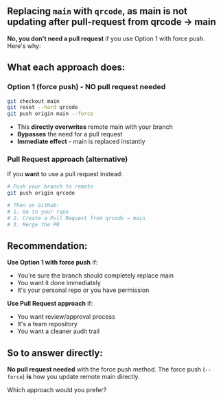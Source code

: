 ## Replacing `main` with `qrcode`, as main is not updating after pull-request from qrcode -> main

**No, you don't need a pull request** if you use Option 1 with force push. Here's why:

## What each approach does:

### **Option 1 (force push) - NO pull request needed**
```bash
git checkout main
git reset --hard qrcode
git push origin main --force
```
- This **directly overwrites** remote main with your branch
- **Bypasses** the need for a pull request
- **Immediate effect** - main is replaced instantly

### **Pull Request approach (alternative)**
If you **want** to use a pull request instead:
```bash
# Push your branch to remote
git push origin qrcode

# Then on GitHub:
# 1. Go to your repo
# 2. Create a Pull Request from qrcode → main
# 3. Merge the PR
```

## Recommendation:

**Use Option 1 with force push** if:
- You're sure the branch should completely replace main
- You want it done immediately
- It's your personal repo or you have permission

**Use Pull Request approach** if:
- You want review/approval process
- It's a team repository
- You want a cleaner audit trail

## So to answer directly:
**No pull request needed** with the force push method. The force push (`--force`) **is** how you update remote main directly.

Which approach would you prefer?
